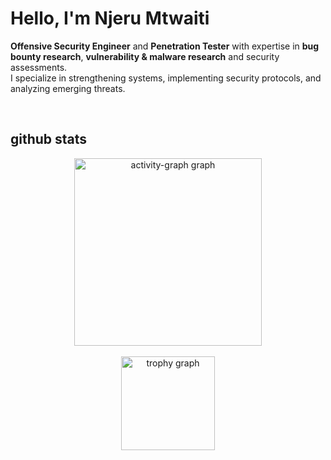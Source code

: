 # Hello, I'm Njeru Mtwaiti 
**Offensive Security Engineer** and **Penetration Tester** with expertise in **bug bounty research**, **vulnerability & malware research** and security assessments. <br/> I specialize in strengthening systems, implementing security protocols, and analyzing emerging threats.

<br/>

## github stats
<div align="center">
  <img src="https://github-readme-activity-graph.vercel.app/graph?username=njeru-codes&radius=16&theme=react&area=true&order=5" height="300" alt="activity-graph graph"  />
</div>
<br/>
<div align="center">
  <img src="https://github-profile-trophy.vercel.app?username=njeru-codes&theme=dracula&column=-1&row=1&margin-w=8&margin-h=8&no-bg=false&no-frame=false&order=4" height="150" alt="trophy graph"  />
</div>
 
  
